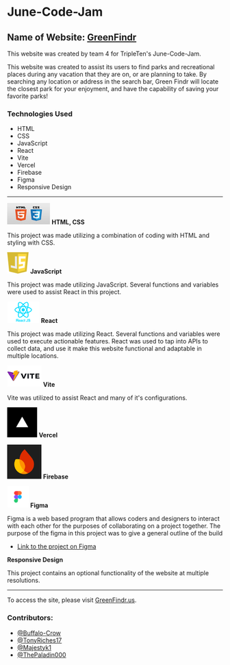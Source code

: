 # June-Code-Jam
## Name of Website: [GreenFindr](https://www.greenfindr.us/)

This website was created by team 4 for TripleTen's June-Code-Jam.

This website was created to assist its users to find parks and recreational places during any vacation that they are on, or are planning to take. By searching any location or address in the search bar, Green Findr will locate the closest park for your enjoyment, and have the capability of saving your favorite parks!

### Technologies Used

* HTML
* CSS
* JavaScript
* React
* Vite  
* Vercel
* Firebase
* Figma
* Responsive Design

---

<img src="./src/assets/htmlandcss.png" alt="Picture of HTML and CSS logos" width="100" height="50"> **HTML, CSS**
  
This project was made utilizing a combination of coding with HTML and styling with CSS.

<img src="./src/assets/java.png" alt="Picture of JavaScript logo" width="50" height="50"> **JavaScript**

This project was made utilizing JavaScript. Several functions and variables were used to assist React in this project.

<img src="./src/assets/react.png" alt="Picture of React logo" width="75" height="50"> **React**

This project was made utilizing React. Several functions and variables were used to execute actionable features. React was used to tap into APIs to collect data, and use it make this website functional and adaptable in multiple locations.

<img src="./src/assets/vite.png" alt="Picture of Vite logo" width="80" height="50"> **Vite**

Vite was utilized to assist React and many of it's configurations.

<img src="./src/assets/vercel.png" alt="Picture of Vercel logo" width="70" height="70"> **Vercel**


<img src="./src/assets/firebase.png" alt="Picture of Firebase logo" width="80" height="80"> **Firebase**

  
<img src="./src/assets/figma.png" alt="Picture of Figma logo" width="50" height="50"> **Figma**

Figma is a web based program that allows coders and designers to interact with each other for the purposes of collaborating on a project together. The purpose of the figma in this project was to give a general outline of the build

* [Link to the project on Figma]()

**Responsive Design**

This project contains an optional functionality of the website at multiple resolutions.

---
To access the site, please visit [GreenFindr.us](https://www.greenfindr.us/).

### Contributors:


- [@Buffalo-Crow](https://github.com/Buffalo-Crow)
- [@TonyRiches17](https://github.com/TonyRiches17)
- [@Majestyk1](https://github.com/Majestyk1)
- [@ThePaladin000](https://github.com/ThePaladin000)

